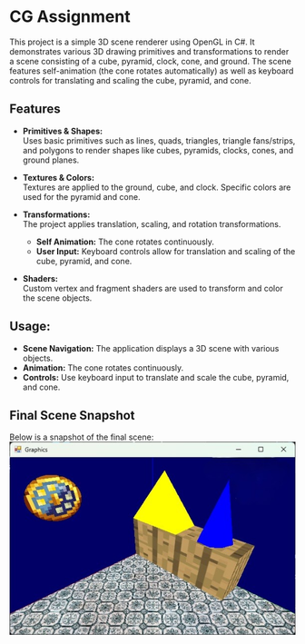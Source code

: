# CG Assignment

This project is a simple 3D scene renderer using OpenGL in C#. It demonstrates various 3D drawing primitives and transformations to render a scene consisting of a cube, pyramid, clock, cone, and ground. The scene features self-animation (the cone rotates automatically) as well as keyboard controls for translating and scaling the cube, pyramid, and cone.

## Features

- **Primitives & Shapes:**  
  Uses basic primitives such as lines, quads, triangles, triangle fans/strips, and polygons to render shapes like cubes, pyramids, clocks, cones, and ground planes.
  
- **Textures & Colors:**  
  Textures are applied to the ground, cube, and clock. Specific colors are used for the pyramid and cone.

- **Transformations:**  
  The project applies translation, scaling, and rotation transformations.  
  - **Self Animation:** The cone rotates continuously.
  - **User Input:** Keyboard controls allow for translation and scaling of the cube, pyramid, and cone.

- **Shaders:**  
  Custom vertex and fragment shaders are used to transform and color the scene objects.


## Usage:
- **Scene Navigation:**
The application displays a 3D scene with various objects.
- **Animation:**
The cone rotates continuously.
- **Controls:**
Use keyboard input to translate and scale the cube, pyramid, and cone.


## Final Scene Snapshot
Below is a snapshot of the final scene:
![Final Scene](SCENE/image.jpg)

